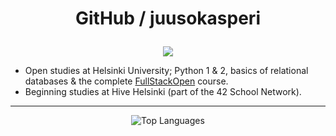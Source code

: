 # <p align="center">GitHub / juusokasperi</p> #

<p align="center">
  <img src="https://komarev.com/ghpvc/?username=juusokasperi&label=Visitors&color=red&style=for-the-badge" />
</p>

- Open studies at Helsinki University; Python 1 & 2, basics of relational databases & the complete <a href="https://fullstackopen.com/en/">FullStackOpen</a> course. 
- Beginning studies at Hive Helsinki (part of the 42 School Network).

---

<div align="center">
  <img src="https://github-readme-stats.vercel.app/api/top-langs/?username=juusokasperi&layout=compact&theme=darcula" alt="Top Languages" />
</div>

